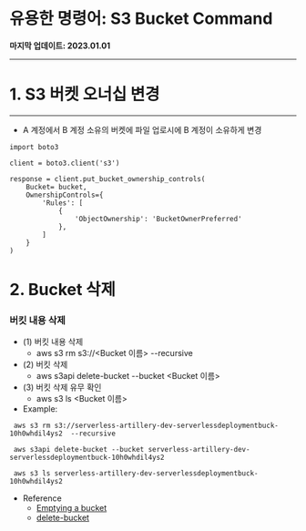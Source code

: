 # 유용한 명령어: S3 Bucket Command

**마지막 업데이트: 2023.01.01**


---

# 1. S3 버켓 오너십 변경
---

- A 계정에서 B 계정 소유의 버켓에 파일 업로시에 B 계정이 소유하게 변경

```
import boto3

client = boto3.client('s3')

response = client.put_bucket_ownership_controls(
    Bucket= bucket,
    OwnershipControls={
        'Rules': [
            {
                'ObjectOwnership': 'BucketOwnerPreferred'
            },
        ]
    }
)
```

# 2. Bucket 삭제
### 버킷 내용 삭제
- (1) 버킷 내용 삭제 
    -  aws s3 rm s3://<Bucket 이름>  --recursive
- (2) 버킷 삭제
    -  aws s3api delete-bucket --bucket <Bucket 이름>
- (3) 버킷 삭제 유무 확인
    -  aws s3 ls <Bucket 이름>
- Example:    
```
 aws s3 rm s3://serverless-artillery-dev-serverlessdeploymentbuck-10h0whdil4ys2  --recursive
 
 aws s3api delete-bucket --bucket serverless-artillery-dev-serverlessdeploymentbuck-10h0whdil4ys2
 
 aws s3 ls serverless-artillery-dev-serverlessdeploymentbuck-10h0whdil4ys2
```

- Reference
    - [Emptying a bucket](https://docs.aws.amazon.com/AmazonS3/latest/userguide/empty-bucket.html)
    - [delete-bucket](https://docs.aws.amazon.com/cli/latest/reference/s3api/delete-bucket.html)
